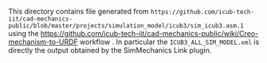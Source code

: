 This directory contains file generated from `https://github.com/icub-tech-iit/cad-mechanics-public/blob/master/projects/simulation_model/icub3/sim_icub3.asm.1`
using the https://github.com/icub-tech-iit/cad-mechanics-public/wiki/Creo-mechanism-to-URDF workflow .
In particular the `ICUB3_ALL_SIM_MODEL.xml` is directly the output obtained by the SimMechanics Link plugin.